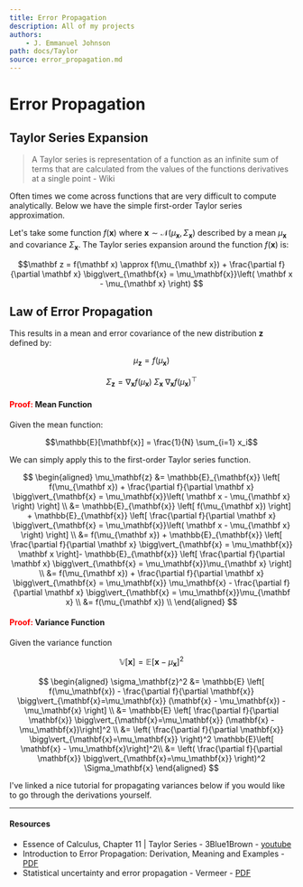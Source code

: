 ```yaml
---
title: Error Propagation
description: All of my projects
authors:
    - J. Emmanuel Johnson
path: docs/Taylor
source: error_propagation.md
---
```

# Error Propagation


## Taylor Series Expansion

> A Taylor series is representation of a function as an infinite sum of terms that are calculated from the values of the functions derivatives at a single point - Wiki

Often times we come across functions that are very difficult to compute analytically. Below we have the simple first-order Taylor series approximation.

Let's take some function $f(\mathbf x)$ where $\mathbf{x} \sim \mathcal{N}(\mu_\mathbf{x}, \Sigma_\mathbf{x})$ described by a mean $\mu_\mathbf{x}$ and covariance $\Sigma_\mathbf{x}$. The Taylor series expansion around the function $f(\mathbf x)$ is:

$$\mathbf z = f(\mathbf x) \approx f(\mu_{\mathbf x}) +   \frac{\partial f}{\partial \mathbf x} \bigg\vert_{\mathbf{x} = \mu_\mathbf{x}}\left(  \mathbf x - \mu_{\mathbf x} \right) $$

## Law of Error Propagation


This results in a mean and error covariance of the new distribution $\mathbf z$ defined by:

$$\mu_{\mathbf z} = f(\mu_{\mathbf x})$$

$$\Sigma_\mathbf{z} = \nabla_\mathbf{x} f(\mu_{\mathbf x}) \; \Sigma_\mathbf{x} \; \nabla_\mathbf{x} f(\mu_{\mathbf x})^{\top}$$


#### <font color="red">Proof:</font> Mean Function

Given the mean function:

$$\mathbb{E}[\mathbf{x}] = \frac{1}{N} \sum_{i=1} x_i$$

We can simply apply this to the first-order Taylor series function.

$$
\begin{aligned}
\mu_\mathbf{z} &= 
\mathbb{E}_{\mathbf{x}} \left[  f(\mu_{\mathbf x}) +   \frac{\partial f}{\partial \mathbf x} \bigg\vert_{\mathbf{x} = \mu_\mathbf{x}}\left(  \mathbf x - \mu_{\mathbf x} \right) \right] \\
&= \mathbb{E}_{\mathbf{x}} \left[  f(\mu_{\mathbf x}) \right] +   \mathbb{E}_{\mathbf{x}} \left[  \frac{\partial f}{\partial \mathbf x} \bigg\vert_{\mathbf{x} = \mu_\mathbf{x}}\left(  \mathbf x - \mu_{\mathbf x} \right) \right] \\
&= f(\mu_{\mathbf x}) + 
\mathbb{E}_{\mathbf{x}} \left[  \frac{\partial f}{\partial \mathbf x} \bigg\vert_{\mathbf{x} = \mu_\mathbf{x}}  \mathbf x  \right]- \mathbb{E}_{\mathbf{x}} \left[ \frac{\partial f}{\partial \mathbf x} \bigg\vert_{\mathbf{x} = \mu_\mathbf{x}}\mu_{\mathbf x} \right] \\
&= f(\mu_{\mathbf x}) +
 \frac{\partial f}{\partial \mathbf x} \bigg\vert_{\mathbf{x} = \mu_\mathbf{x}}  \mu_\mathbf{x} -  \frac{\partial f}{\partial \mathbf x} \bigg\vert_{\mathbf{x} = \mu_\mathbf{x}}\mu_{\mathbf x}  \\
&= f(\mu_{\mathbf x}) \\
\end{aligned}
$$


#### <font color="red">Proof:</font> Variance Function

Given the variance function 

$$\mathbb{V}[\mathbf{x}] = \mathbb{E}\left[ \mathbf{x} - \mu_\mathbf{x} \right]^2$$

$$
\begin{aligned}
\sigma_\mathbf{z}^2
&=
\mathbb{E} \left[ f(\mu_\mathbf{x}) - \frac{\partial f}{\partial \mathbf{x}} \bigg\vert_{\mathbf{x}=\mu_\mathbf{x}} (\mathbf{x} - \mu_\mathbf{x}) - \mu_\mathbf{x} \right] \\
&=
\mathbb{E} \left[ \frac{\partial f}{\partial \mathbf{x}} \bigg\vert_{\mathbf{x}=\mu_\mathbf{x}}  (\mathbf{x} - \mu_\mathbf{x})\right]^2 \\
&=
\left( \frac{\partial f}{\partial \mathbf{x}} \bigg\vert_{\mathbf{x}=\mu_\mathbf{x}} \right)^2 \mathbb{E}\left[  \mathbf{x} - \mu_\mathbf{x}\right]^2\\
&= \left( \frac{\partial f}{\partial \mathbf{x}} \bigg\vert_{\mathbf{x}=\mu_\mathbf{x}} \right)^2 \Sigma_\mathbf{x}
\end{aligned}
$$

I've linked a nice tutorial for propagating variances below if you would like to go through the derivations yourself.

---

#### Resources

* Essence of Calculus, Chapter 11 | Taylor Series - 3Blue1Brown - [youtube](https://youtu.be/3d6DsjIBzJ4)
* Introduction to Error Propagation: Derivation, Meaning and Examples - [PDF](http://srl.informatik.uni-freiburg.de/papers/arrasTR98.pdf)
* Statistical uncertainty and error propagation - Vermeer - [PDF](https://users.aalto.fi/~mvermeer/uncertainty.pdf)
